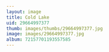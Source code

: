 ```yaml
---
layout: image
title: Cold Lake
uid: 29664997377
thumb: images/thumbs/29664997377.jpg
image: images/29664997377.jpg
album: 72157701193557585
---
```


